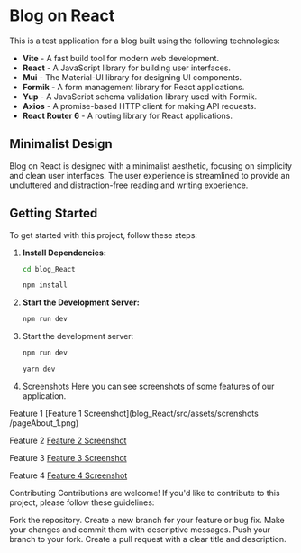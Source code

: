 # Blog on React

This is a test application for a blog built using the following technologies:

- **Vite** - A fast build tool for modern web development.
- **React** - A JavaScript library for building user interfaces.
- **Mui** - The Material-UI library for designing UI components.
- **Formik** - A form management library for React applications.
- **Yup** - A JavaScript schema validation library used with Formik.
- **Axios** - A promise-based HTTP client for making API requests.
- **React Router 6** - A routing library for React applications.

## Minimalist Design

Blog on React is designed with a minimalist aesthetic, focusing on simplicity and clean user interfaces. The user experience is streamlined to provide an uncluttered and distraction-free reading and writing experience.

## Getting Started

To get started with this project, follow these steps:

1. **Install Dependencies:**

    ```bash
    cd blog_React
    ```
    ```bash
    npm install
    ```

2. **Start the Development Server:**

    ```bash
    npm run dev
    ```
3. Start the development server:
    ```bash
    npm run dev
    ```
    ```bash
    yarn dev
    ```

4. Screenshots
Here you can see screenshots of some features of our application.

Feature 1
[Feature 1 Screenshot](blog_React/src/assets/screnshots
/pageAbout_1.png)

Feature 2
[Feature 2 Screenshot](https://github.com/OliinykViktor/blog_React/blob/main/src/assets/screnshots/pageAbout_2_.png)

Feature 3
[Feature 3 Screenshot](https://github.com/OliinykViktor/blog_React/blob/main/src/assets/screnshots/pageBlog_1.png)

Feature 4
[Feature 4 Screenshot](https://github.com/OliinykViktor/blog_React/blob/main/src/assets/screnshots/pageBlog_2.png)


Contributing
Contributions are welcome! If you'd like to contribute to this project, please follow these guidelines:

Fork the repository.
Create a new branch for your feature or bug fix.
Make your changes and commit them with descriptive messages.
Push your branch to your fork.
Create a pull request with a clear title and description.
